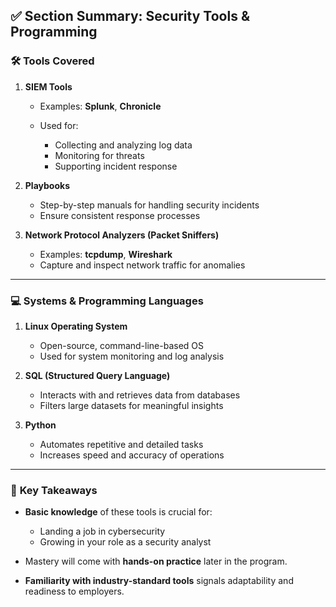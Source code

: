 ## ✅ **Section Summary: Security Tools & Programming**

### 🛠️ **Tools Covered**

1. **SIEM Tools**

   * Examples: **Splunk**, **Chronicle**
   * Used for:

     * Collecting and analyzing log data
     * Monitoring for threats
     * Supporting incident response

2. **Playbooks**

   * Step-by-step manuals for handling security incidents
   * Ensure consistent response processes

3. **Network Protocol Analyzers (Packet Sniffers)**

   * Examples: **tcpdump**, **Wireshark**
   * Capture and inspect network traffic for anomalies

---

### 💻 **Systems & Programming Languages**

1. **Linux Operating System**

   * Open-source, command-line-based OS
   * Used for system monitoring and log analysis

2. **SQL (Structured Query Language)**

   * Interacts with and retrieves data from databases
   * Filters large datasets for meaningful insights

3. **Python**

   * Automates repetitive and detailed tasks
   * Increases speed and accuracy of operations

---

### 🎯 **Key Takeaways**

* **Basic knowledge** of these tools is crucial for:

  * Landing a job in cybersecurity
  * Growing in your role as a security analyst
* Mastery will come with **hands-on practice** later in the program.
* **Familiarity with industry-standard tools** signals adaptability and readiness to employers.
